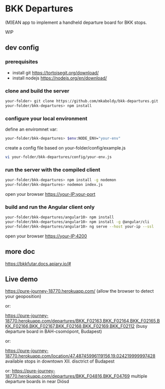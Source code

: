 # BKK Departures

(M)EAN app to implement a handheld departure board for BKK stops.

WIP

## dev config

### prerequisites

- install git <https://tortoisegit.org/download/>
- install nodejs <https://nodejs.org/en/download/>

### clone and build the server

```bash
your-folder> git clone https://github.com/mkaboldy/bkk-departures.git
your-folder/bkk-departures> npm install
```

### configure your local environment

define an enviromnet var:

```bash
your-folder/bkk-departures> $env:NODE_ENV="your-env"
```

create a config file based on your-folder/config/example.js

```bash
vi your-folder/bkk-departures/config/your-env.js
```

### run the server with the compiled client

```bash
your-folder/bkk-departures> npm install -g nodemon
your-folder/bkk-departures> nodemon index.js
```

open your browser <https://your-IP:your-port>

### build and run the Angular client only

```bash
your-folder/bkk-departures/angular10> npm install
your-folder/bkk-departures/angular10> npm install -g @angular/cli
your-folder/bkk-departures/angular10> ng serve --host your-ip --ssl
```

open your browser <https://your-IP:4200>

## more doc

<https://bkkfutar.docs.apiary.io/#>

## Live demo

<https://pure-journey-18770.herokuapp.com/> (allow the browser to detect your geoposition)

or:

<https://pure-journey-18770.herokuapp.com/departures/BKK_F02163,BKK_F02164,BKK_F02165,BKK_F02166,BKK_F02167,BKK_F02168,BKK_F02169,BKK_F02112> (busy departure board in BAH-csomópont, Budapest)

or:

<https://pure-journey-18770.herokuapp.com/location/47.48745996119156,19.024219999997428> available stops in downtown XII. disctrict of Budapest

or: 
<https://pure-journey-18770.herokuapp.com/departures/BKK_F04816,BKK_F04769> multiple departure boards in near Diósd
